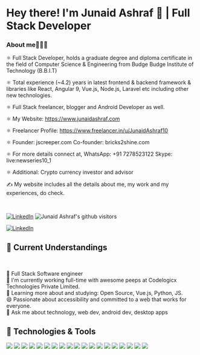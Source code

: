 # Hey there! I'm Junaid Ashraf 👋 | Full Stack Developer

### About me🙋🏻‍♂️

⚛ Full Stack Developer, holds a graduate degree and diploma certificate in the field of Computer Science & Engineering from Budge Budge Institute of Technology (B.B.I.T)

⚛ Total experience (~4.2) years in latest frontend & backend framework & libraries like React, Angular 9, Vue.js, Node.js, Laravel etc including other new technologies.

⚛ Full Stack freelancer, blogger and Android Developer as well.

⚛ My Website: https://www.junaidashraf.com

⚛ Freelancer Profile:
https://www.freelancer.in/u/JunaidAshraf10

⚛ Founder: jscreeper.com
Co-founder: bricks2shine.com

⚛ For more details connect at,
WhatsApp: +91 7278523122
Skype: live:newseries10_1

⚛ Additional: Crypto currency investor and advisor

✍ My website includes all the details about me, my work and my experiences, do check.

<br>

<p> 
<a href="https://www.linkedin.com/in/junaidashraf1/" target="_blank"><img alt="LinkedIn" src="https://img.shields.io/badge/-Junaid_Ashraf-blue?style=flat-square&logo=Linkedin&logoColor=white&link=https://www.linkedin.com/in/junaidashraf1/"></a> 
    <img class="center" alt="Junaid Ashraf's github visitors" src="https://visitor-badge.glitch.me/badge?page_id=https://github.com/JunaidAshraf1.https://github.com/JunaidAshraf1"/>
 </p>
 
 <p>
    <a href="https://junaidashraf.com/" target="_blank"><img alt="LinkedIn" src="https://img.shields.io/badge/-Visit%20My%20Website-blue?style=flat-square&logoColor=white&link=https://junaidashraf.com/"></a>
</p>

## 🚩 Current Understandings
<br>

📌 Full Stack Software engineer <br>
🏢 I'm currently working full-time with awesome peeps at Codelogicx Technologies Private Limited. <br>
🌱 Learning more about and studying: Open Source, Vue.js, Python, JS. <br>
😄 Passionate about accessibility and committed to a web that works for everyone. <br>
💬 Ask me about technology, web dev, android dev, desktop apps <br>


## 🔧 Technologies & Tools
<img src = "https://img.shields.io/badge/-Symfony-E34F26?style=flat&logo=symfony&logoColor=white"> <img src = "https://img.shields.io/badge/-CSS3-1572B6?style=flat&logo=css3&logoColor=white">
<img src="https://img.shields.io/badge/-redux-563D7C?style=flat&logo=redux&logoColor=white">
<img src="https://img.shields.io/badge/-JavaScript-eed718?style=flat&logo=javascript&logoColor=ffffff">
<img src="https://img.shields.io/badge/-Sass-cc6699?style=flat&logo=sass&logoColor=ffffff">
<img src="https://img.shields.io/badge/-React-000000?style=flat&logo=react&logoColor=00c8ff">
<img src="https://img.shields.io/badge/-MongoDB-4DB33D?style=flat&logo=mongodb&logoColor=FFFFFF">
<img src="https://img.shields.io/badge/-GraphQL-e535ab?style=flat&logo=graphql&logoColor=FFFFFF">
<img src="https://img.shields.io/badge/-MySQL-F29111?style=flat&logo=mysql&logoColor=FFFFFF">
<img src="https://img.shields.io/badge/-Express.js-787878?style=flat">
<img src="https://img.shields.io/badge/-Node.js-3C873A?style=flat&logo=Node.js&logoColor=white">
<img src="https://img.shields.io/badge/-Firebase-FFA611?style=flat&logo=firebase&logoColor=FFFFFF">
<img src="http://img.shields.io/badge/-Google%20Cloud%20Platform-4285F4?style=flat&logo=google%20cloud&logoColor=white">
<img src="https://img.shields.io/badge/-Progressive Web Apps-5A0FC8?style=flat">
<img src="http://img.shields.io/badge/-Git-F1502F?style=flat&logo=git&logoColor=FFFFFF">
<img src="http://img.shields.io/badge/-Github-000000?style=flat&logo=github&logoColor=FFFFFF">
<img src="http://img.shields.io/badge/-VS%20Code-007ACC?style=flat&logo=visual%20studio%20code&logoColor=white">
<img src="http://img.shields.io/badge/-Heroku-430098?style=flat&logo=heroku&logoColor=white">
<img src="http://img.shields.io/badge/-Amazon Web Services-black?style=flat&logo=amazon&logoColor=white">
